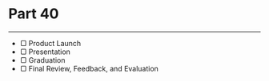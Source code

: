 # Part 40

---

* ▢ Product Launch
* ▢ Presentation
* ▢ Graduation
* ▢ Final Review, Feedback, and Evaluation
